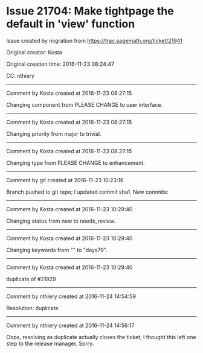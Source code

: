 # Issue 21704: Make tightpage the default in 'view' function

Issue created by migration from https://trac.sagemath.org/ticket/21941

Original creator: Kosta

Original creation time: 2016-11-23 08:24:47

CC:  nthiery




---

Comment by Kosta created at 2016-11-23 08:27:15

Changing component from PLEASE CHANGE to user interface.


---

Comment by Kosta created at 2016-11-23 08:27:15

Changing priority from major to trivial.


---

Comment by Kosta created at 2016-11-23 08:27:15

Changing type from PLEASE CHANGE to enhancement.


---

Comment by git created at 2016-11-23 10:23:16

Branch pushed to git repo; I updated commit sha1. New commits:


---

Comment by Kosta created at 2016-11-23 10:29:40

Changing status from new to needs_review.


---

Comment by Kosta created at 2016-11-23 10:29:40

Changing keywords from "" to "days79".


---

Comment by Kosta created at 2016-11-23 10:29:40

duplicate of #21929


---

Comment by nthiery created at 2016-11-24 14:54:59

Resolution: duplicate


---

Comment by nthiery created at 2016-11-24 14:56:17

Oops, resolving as duplicate actually closes the ticket; I thought this left one step to the release manager. Sorry.
